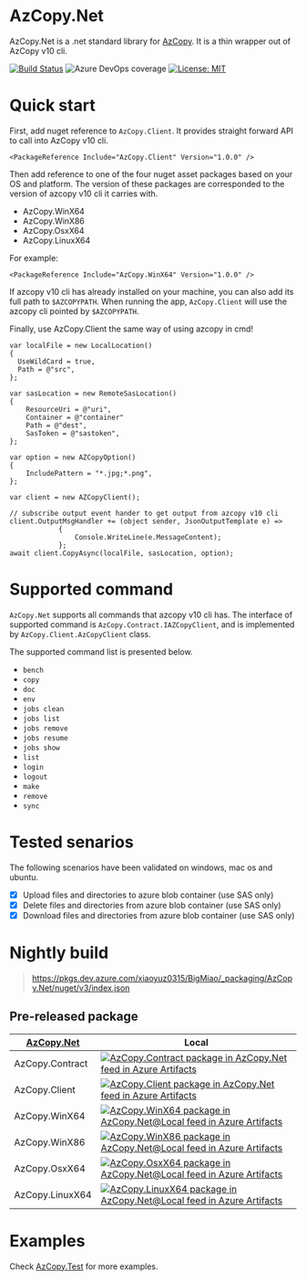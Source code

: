 # AzCopy.Net

AzCopy.Net is a .net standard library for [AzCopy](https://github.com/Azure/azure-storage-azcopy). It is a thin wrapper out of AzCopy v10 cli.

[![Build Status](https://dev.azure.com/xiaoyuz0315/BigMiao/_apis/build/status/LittleLittleCloud.AzCopy.Net?branchName=master)](https://dev.azure.com/xiaoyuz0315/BigMiao/_build/latest?definitionId=2&branchName=master) ![Azure DevOps coverage](https://img.shields.io/azure-devops/coverage/xiaoyuz0315/BigMiao/2) [![License: MIT](https://img.shields.io/badge/License-MIT-yellow.svg)](https://opensource.org/licenses/MIT)

# Quick start

First, add nuget reference to `AzCopy.Client`. It provides straight forward API to call into AzCopy v10 cli.

```
<PackageReference Include="AzCopy.Client" Version="1.0.0" />
```

Then add reference to one of the four nuget asset packages based on your OS and platform. The version of these packages are corresponded to the version of azcopy v10 cli it carries with.
- AzCopy.WinX64
- AzCopy.WinX86
- AzCopy.OsxX64
- AzCopy.LinuxX64

For example:
```
<PackageReference Include="AzCopy.WinX64" Version="1.0.0" />
```

If azcopy v10 cli has already installed on your machine, you can also add its full path to `$AZCOPYPATH`. When running the app, `AzCopy.Client` will use the azcopy cli pointed by `$AZCOPYPATH`.

Finally, use AzCopy.Client the same way of using azcopy in cmd!

```
var localFile = new LocalLocation()
{
  UseWildCard = true,
  Path = @"src",
};

var sasLocation = new RemoteSasLocation()
{
    ResourceUri = @"uri",
    Container = @"container"
    Path = @"dest",
    SasToken = @"sastoken",
};

var option = new AZCopyOption()
{
    IncludePattern = "*.jpg;*.png",
};

var client = new AZCopyClient();

// subscribe output event hander to get output from azcopy v10 cli
client.OutputMsgHandler += (object sender, JsonOutputTemplate e) =>
            {
                Console.WriteLine(e.MessageContent);
            };
await client.CopyAsync(localFile, sasLocation, option);
```

# Supported command

`AzCopy.Net` supports all commands that azcopy v10 cli has. The interface of supported command is `AzCopy.Contract.IAZCopyClient`, and is implemented by `AzCopy.Client.AzCopyClient` class.

The supported command list is presented below.
- `bench`
- `copy`
- `doc`
- `env`
- `jobs clean`
- `jobs list`
- `jobs remove`
- `jobs resume`
- `jobs show`
- `list`
- `login`
- `logout`
- `make`
- `remove`
- `sync`

# Tested senarios
The following scenarios have been validated on windows, mac os and ubuntu.

- [x] Upload files and directories to azure blob container (use SAS only)
- [x] Delete files and directories from azure blob container (use SAS only)
- [x] Download files and directories from azure blob container (use SAS only)

# Nightly build
> https://pkgs.dev.azure.com/xiaoyuz0315/BigMiao/_packaging/AzCopy.Net/nuget/v3/index.json

## Pre-released package
|[AzCopy.Net](https://dev.azure.com/xiaoyuz0315/BigMiao/_packaging?_a=feed&feed=AzCopy.Net)|Local|
|-|-|
|AzCopy.Contract|[![AzCopy.Contract package in AzCopy.Net feed in Azure Artifacts](https://feeds.dev.azure.com/xiaoyuz0315/1bf31d68-811d-4872-ae8b-cdd289c934f1/_apis/public/Packaging/Feeds/d3e592c1-5c13-4f04-8516-8c9562a2537a/Packages/1be9697e-cef9-4a2f-bfb4-47abe958e3e6/Badge)](https://dev.azure.com/xiaoyuz0315/BigMiao/_packaging?_a=package&feed=d3e592c1-5c13-4f04-8516-8c9562a2537a&package=1be9697e-cef9-4a2f-bfb4-47abe958e3e6&preferRelease=true)|
|AzCopy.Client|[![AzCopy.Client package in AzCopy.Net feed in Azure Artifacts](https://feeds.dev.azure.com/xiaoyuz0315/1bf31d68-811d-4872-ae8b-cdd289c934f1/_apis/public/Packaging/Feeds/d3e592c1-5c13-4f04-8516-8c9562a2537a/Packages/159cc454-0282-4a52-8338-8e115a45f642/Badge)](https://dev.azure.com/xiaoyuz0315/BigMiao/_packaging?_a=package&feed=d3e592c1-5c13-4f04-8516-8c9562a2537a&package=159cc454-0282-4a52-8338-8e115a45f642&preferRelease=true)|
|AzCopy.WinX64| [![AzCopy.WinX64 package in AzCopy.Net@Local feed in Azure Artifacts](https://feeds.dev.azure.com/xiaoyuz0315/1bf31d68-811d-4872-ae8b-cdd289c934f1/_apis/public/Packaging/Feeds/d3e592c1-5c13-4f04-8516-8c9562a2537a%404458679a-8715-4070-9dbb-dd189a22d11d/Packages/5dbe4d8f-3562-4c81-8929-e8a507695049/Badge)](https://dev.azure.com/xiaoyuz0315/BigMiao/_packaging?_a=package&feed=d3e592c1-5c13-4f04-8516-8c9562a2537a%404458679a-8715-4070-9dbb-dd189a22d11d&package=5dbe4d8f-3562-4c81-8929-e8a507695049&preferRelease=true)|
|AzCopy.WinX86| [![AzCopy.WinX86 package in AzCopy.Net@Local feed in Azure Artifacts](https://feeds.dev.azure.com/xiaoyuz0315/1bf31d68-811d-4872-ae8b-cdd289c934f1/_apis/public/Packaging/Feeds/d3e592c1-5c13-4f04-8516-8c9562a2537a%404458679a-8715-4070-9dbb-dd189a22d11d/Packages/60103c70-9123-476c-9383-fa39b2d49d36/Badge)](https://dev.azure.com/xiaoyuz0315/BigMiao/_packaging?_a=package&feed=d3e592c1-5c13-4f04-8516-8c9562a2537a%404458679a-8715-4070-9dbb-dd189a22d11d&package=60103c70-9123-476c-9383-fa39b2d49d36&preferRelease=true)|
|AzCopy.OsxX64|[![AzCopy.OsxX64 package in AzCopy.Net@Local feed in Azure Artifacts](https://feeds.dev.azure.com/xiaoyuz0315/1bf31d68-811d-4872-ae8b-cdd289c934f1/_apis/public/Packaging/Feeds/d3e592c1-5c13-4f04-8516-8c9562a2537a%404458679a-8715-4070-9dbb-dd189a22d11d/Packages/29bb57d0-26bc-4167-b6df-fc2629d0a6e8/Badge)](https://dev.azure.com/xiaoyuz0315/BigMiao/_packaging?_a=package&feed=d3e592c1-5c13-4f04-8516-8c9562a2537a%404458679a-8715-4070-9dbb-dd189a22d11d&package=29bb57d0-26bc-4167-b6df-fc2629d0a6e8&preferRelease=true)|
|AzCopy.LinuxX64| [![AzCopy.LinuxX64 package in AzCopy.Net@Local feed in Azure Artifacts](https://feeds.dev.azure.com/xiaoyuz0315/1bf31d68-811d-4872-ae8b-cdd289c934f1/_apis/public/Packaging/Feeds/d3e592c1-5c13-4f04-8516-8c9562a2537a%404458679a-8715-4070-9dbb-dd189a22d11d/Packages/44b44414-e8df-491c-9106-f4423f3859a3/Badge)](https://dev.azure.com/xiaoyuz0315/BigMiao/_packaging?_a=package&feed=d3e592c1-5c13-4f04-8516-8c9562a2537a%404458679a-8715-4070-9dbb-dd189a22d11d&package=44b44414-e8df-491c-9106-f4423f3859a3&preferRelease=true)|

# Examples

Check [AzCopy.Test](https://github.com/LittleLittleCloud/AzCopy.Net/blob/41856b39ff710cf0f9844d00b73c1ab9bfbb919b/src/AzCopy.Test/AZCopyClientTests.Test.cs#L15) for more examples.
